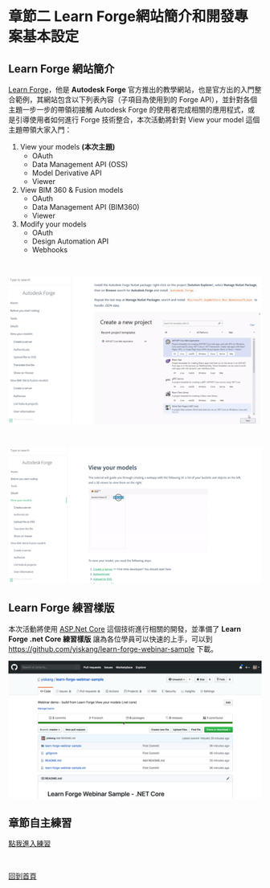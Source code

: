 # 章節二 Learn Forge網站簡介和開發專案基本設定

## Learn Forge 網站簡介

[Learn Forge](https://learnforge.autodesk.io/#/?id=learn-autodesk-forge)，他是 **Autodesk Forge** 官方推出的教學網站，也是官方出的入門整合範例，其網站包含以下列表內容（子項目為使用到的 Forge API），並針對各個主題一步一步的帶領初接觸 Autodesk Forge 的使用者完成相關的應用程式，或是引導使用者如何進行 Forge 技術整合，本次活動將針對 View your model 這個主題帶領大家入門：

1. View your models **(本次主題)**
   - OAuth
   - Data Management API (OSS)
   - Model Derivative API
   - Viewer
2. View BIM 360 & Fusion models
   - OAuth
   - Data Management API (BIM360)
   - Viewer
3. Modify your models
   - OAuth
   - Design Automation API
   - Webhooks

<br/>

![alt Learn Forge Website Intro.-1](img/learn-forge-website-into-1.png)

<br/>

![alt Learn Forge Website Intro.-2](img/learn-forge-website-into-2.png)

## Learn Forge 練習樣版

本次活動將使用 [ASP.Net Core](https://zh.wikipedia.org/zh-tw/ASP.NET_Core) 這個技術進行相關的開發，並準備了 **Learn Forge .net Core 練習樣版** 讓為各位學員可以快速的上手，可以到 https://github.com/yiskang/learn-forge-webinar-sample 下載。



![alt Learn Forge .net Core 練習樣版](img/learn-forge-aspnetcpre-template.png)



## 章節自主練習

[點我進入練習](Practice.md)

<br/>

[回到首頁](../README.md)